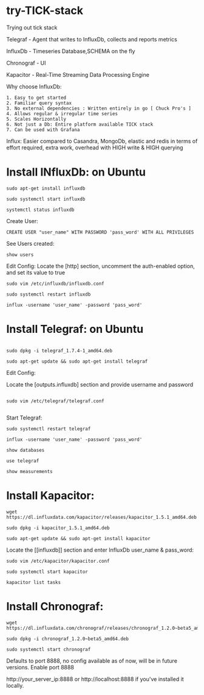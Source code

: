 # try-TICK-stack
Trying out tick stack

Telegraf - Agent that writes to InfluxDb, collects and reports metrics

InfluxDb - Timeseries Database,SCHEMA on the fly

Chronograf - UI

Kapacitor - Real-Time Streaming Data Processing Engine


Why choose InfluxDb:

	1. Easy to get started
	2. Familiar query syntax
	3. No external dependencies : Written entirely in go [ Chuck Pro's ]
	4. Allows regular & irregular time series
	5. Scales Horizontally
	6. Not just a Db: Entire platform available TICK stack
	7. Can be used with Grafana

Influx: Easier compared to Casandra, MongoDb, elastic and redis in terms of effort required, extra work, overhead with HIGH write & HIGH querying 


# Install INfluxDb: on Ubuntu

```
sudo apt-get install influxdb

sudo systemctl start influxdb

systemctl status influxdb

```

Create User:


```
CREATE USER "user_name" WITH PASSWORD 'pass_word' WITH ALL PRIVILEGES

```
See Users created:


```
show users

```
Edit Config: Locate the [http] section, uncomment the auth-enabled option, and set its value to true 


```
sudo vim /etc/influxdb/influxdb.conf 
```

```
sudo systemctl restart influxdb
```

```
influx -username 'user_name' -password 'pass_word'
```

# Install Telegraf: on Ubuntu


``` wget https://dl.influxdata.com/telegraf/releases/telegraf_1.7.4-1_amd64.deb

sudo dpkg -i telegraf_1.7.4-1_amd64.deb

sudo apt-get update && sudo apt-get install telegraf 
```


Edit Config:

Locate the [outputs.influxdb] section and provide username and password


```

sudo vim /etc/telegraf/telegraf.conf


```

Start Telegraf:


```
sudo systemctl restart telegraf

```


```
influx -username 'user_name' -password 'pass_word'
```

```
show databases

use telegraf

show measurements

```

# Install Kapacitor:

```
wget https://dl.influxdata.com/kapacitor/releases/kapacitor_1.5.1_amd64.deb

sudo dpkg -i kapacitor_1.5.1_amd64.deb

sudo apt-get update && sudo apt-get install kapacitor	
```
Locate the [[influxdb]] section and enter InfluxDb user_name & pass_word:

```
sudo vim /etc/kapacitor/kapacitor.conf
```

```
sudo systemctl start kapacitor
```

```
kapacitor list tasks
```

# Install Chronograf:

```
wget https://dl.influxdata.com/chronograf/releases/chronograf_1.2.0~beta5_amd64.deb

sudo dpkg -i chronograf_1.2.0~beta5_amd64.deb

sudo systemctl start chronograf

```

Defaults to port 8888, no config available as of now, will be in future versions. Enable port 8888

http://your_server_ip:8888 or http://localhost:8888 if you've installed it locally.
